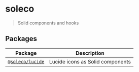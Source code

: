 # soleco

> Solid components and hooks

## Packages

| Package                               | Description                      |
| ------------------------------------- | -------------------------------- |
| [`@soleco/lucide`](./packages/lucide) | Lucide icons as Solid components |
